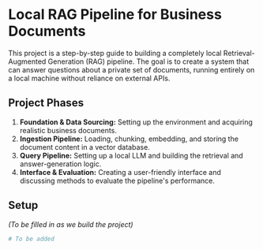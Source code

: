 # Local RAG Pipeline for Business Documents

This project is a step-by-step guide to building a completely local Retrieval-Augmented Generation (RAG) pipeline. The goal is to create a system that can answer questions about a private set of documents, running entirely on a local machine without reliance on external APIs.

## Project Phases

1.  **Foundation & Data Sourcing:** Setting up the environment and acquiring realistic business documents.
2.  **Ingestion Pipeline:** Loading, chunking, embedding, and storing the document content in a vector database.
3.  **Query Pipeline:** Setting up a local LLM and building the retrieval and answer-generation logic.
4.  **Interface & Evaluation:** Creating a user-friendly interface and discussing methods to evaluate the pipeline's performance.

## Setup

_(To be filled in as we build the project)_

```bash
# To be added
``` 